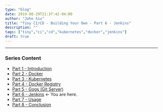 ```yaml
---
type: "blog"
date: 2019-08-29T21:37:42-04:00
author: "John Siu"
title: "Tiny CI/CD - Building Your Own - Part 6 - Jenkins"
description: ""
tags: ["tiny","ci","cd","kubernetes","docker","jenkins"]
draft: true
---
```

<!--more-->

---

### Series Content

- [Part 1 - Introduction](/blog/tiny-ci-cd-p1-intro/)
- [Part 2 - Docker](/blog/tiny-ci-cd-p2-docker/)
- [Part 3 - Kubernetes](/blog/tiny-ci-cd-p3-k8s/)
- [Part 4 - Docker Registry](/blog/tiny-ci-cd-p4-k8s-registry/)
- [Part 5 - Gogs (Git Server)](/blog/tiny-ci-cd-p5-k8s-gogs/)
- [Part 6 - Jenkins](/blog/tiny-ci-cd-p6-k8s-jenkins/) <- You are here.
- [Part 7 - Usage](/blog/tiny-ci-cd-p7-usage/)
- [Part 8 - Conclusion](/blog/tiny-ci-cd-p8-conclusion/)
